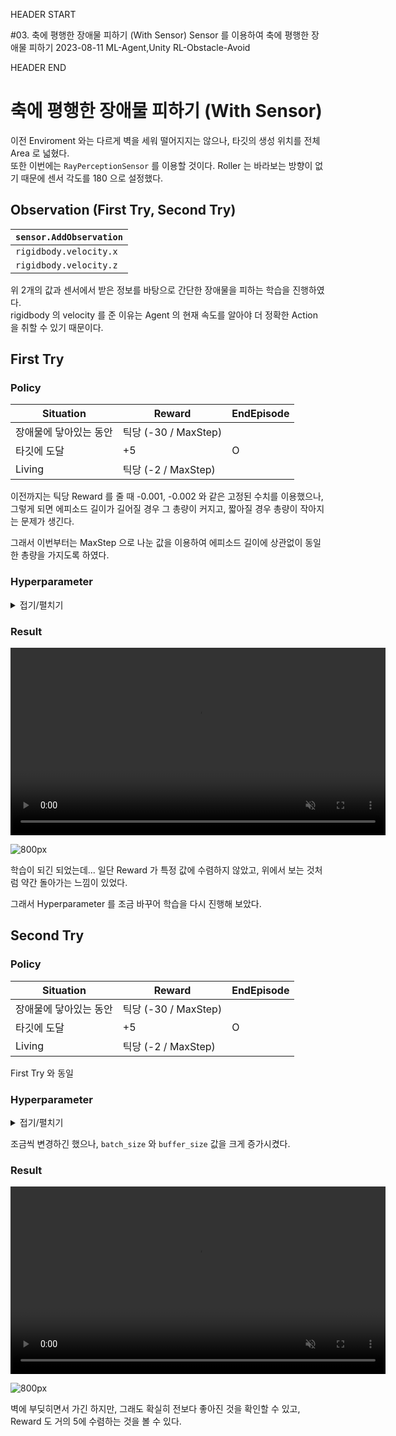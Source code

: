 HEADER START

#03. 축에 평행한 장애물 피하기 (With Sensor)
Sensor 를 이용하여 축에 평행한 장애물 피하기
2023-08-11
ML-Agent,Unity
RL-Obstacle-Avoid

HEADER END

# 축에 평행한 장애물 피하기 (With Sensor)

이전 Enviroment 와는 다르게 벽을 세워 떨어지지는 않으나, 타깃의 생성 위치를 전체 Area 로 넓혔다.  
또한 이번에는 `RayPerceptionSensor` 를 이용할 것이다. Roller 는 바라보는 방향이 없기 때문에 센서 각도를 180 으로 설정했다.

## Observation (First Try, Second Try)

| `sensor.AddObservation` |
| ----------------------- |
| `rigidbody.velocity.x`  |
| `rigidbody.velocity.z`  |

위 2개의 값과 센서에서 받은 정보를 바탕으로 간단한 장애물을 피하는 학습을 진행하였다.  
rigidbody 의 velocity 를 준 이유는 Agent 의 현재 속도를 알아야 더 정확한 Action 을 취할 수 있기 때문이다.

## First Try

### Policy

| Situation              | Reward               | EndEpisode |
| ---------------------- | -------------------- | ---------- |
| 장애물에 닿아있는 동안 | 틱당 (-30 / MaxStep) |            |
| 타깃에 도달            | +5                   | O          |
| Living                 | 틱당 (-2 / MaxStep)  |            |

이전까지는 틱당 Reward 를 줄 때 -0.001, -0.002 와 같은 고정된 수치를 이용했으나,  
그렇게 되면 에피소드 길이가 길어질 경우 그 총량이 커지고, 짧아질 경우 총량이 작아지는 문제가 생긴다.

그래서 이번부터는 MaxStep 으로 나눈 값을 이용하여 에피소드 길이에 상관없이 동일한 총량을 가지도록 하였다.

### Hyperparameter

<details>
<summary>접기/펼치기</summary>

```
behaviors:
  RollerBall:
    trainer_type: ppo
    hyperparameters:
      batch_size: 10
      buffer_size: 100
      learning_rate: 3.0e-4
      beta: 5.0e-4
      epsilon: 0.2
      lambd: 0.99
      num_epoch: 3
      learning_rate_schedule: linear
      beta_schedule: constant
      epsilon_schedule: linear
    network_settings:
      normalize: false
      hidden_units: 128
      num_layers: 2
    reward_signals:
      extrinsic:
        gamma: 0.99
        strength: 1.0
    max_steps: 1000000
    time_horizon: 64
    summary_freq: 10000
```

</details>

### Result

<video width="600" muted controls playsinline>
  <source src="/videos/post_videos/mlagent_03/2.mp4#t=0.001" type="video/mp4">
</video>

![800px](/imgs/post_imgs/mlagent_03/1.png)

학습이 되긴 되었는데... 일단 Reward 가 특정 값에 수렴하지 않았고, 위에서 보는 것처럼 약간 돌아가는 느낌이 있었다.

그래서 Hyperparameter 를 조금 바꾸어 학습을 다시 진행해 보았다.

## Second Try

### Policy

| Situation              | Reward               | EndEpisode |
| ---------------------- | -------------------- | ---------- |
| 장애물에 닿아있는 동안 | 틱당 (-30 / MaxStep) |            |
| 타깃에 도달            | +5                   | O          |
| Living                 | 틱당 (-2 / MaxStep)  |            |

First Try 와 동일

### Hyperparameter

<details>
<summary>접기/펼치기</summary>

```
behaviors:
  RollerBall:
    trainer_type: ppo
    hyperparameters:
      batch_size: 512
      buffer_size: 2048
      learning_rate: 3.0e-4
      beta: 1e-3
      epsilon: 0.15
      lambd: 0.95
      num_epoch: 4
      learning_rate_schedule: linear
      beta_schedule: constant
      epsilon_schedule: linear
    network_settings:
      normalize: false
      hidden_units: 128
      num_layers: 2
    reward_signals:
      extrinsic:
        gamma: 0.99
        strength: 1.0
    max_steps: 1000000
    time_horizon: 256
    summary_freq: 10000
```

</details>

조금씩 변경하긴 했으나, `batch_size` 와 `buffer_size` 값을 크게 증가시켰다.

### Result

<video width="600" muted controls playsinline>
  <source src="/videos/post_videos/mlagent_03/4.mp4#t=0.001" type="video/mp4">
</video>

![800px](/imgs/post_imgs/mlagent_03/3.png)

벽에 부딪히면서 가긴 하지만, 그래도 확실히 전보다 좋아진 것을 확인할 수 있고, Reward 도 거의 5에 수렴하는 것을 볼 수 있다.
